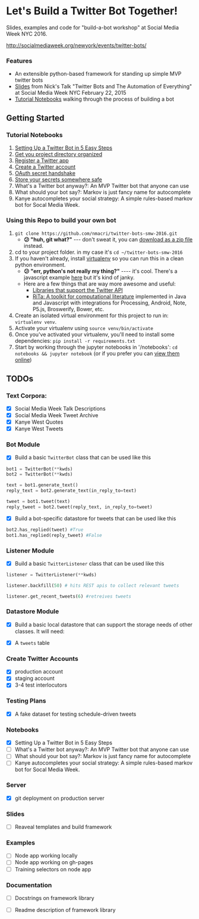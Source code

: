Let's Build a Twitter Bot Together!
=========

Slides, examples and code for "build-a-bot workshop" at Social Media Week NYC 2016.

http://socialmediaweek.org/newyork/events/twitter-bots/

### Features
- An extensible python-based framework for standing up simple MVP twitter bots
- [Slides](http://nmacri.github.io/twitter-bots-smw-2016/examples/app/) from Nick's Talk "Twitter Bots and The Automation of Everything" at Social Media Week NYC February 22, 2015
- [Tutorial Notebooks](http://nbviewer.jupyter.org/github/nmacri/twitter-bots-smw-2016/tree/master/notebooks/) walking through the process of building a bot

## Getting Started

### Tutorial Notebooks
1. [Setting Up a Twitter Bot in 5 Easy Steps](http://nbviewer.jupyter.org/github/nmacri/twitter-bots-smw-2016/blob/master/notebooks/1%20-%20Setting%20Up%20a%20Twitter%20Bot%20in%205%20Easy%20Steps.ipynb)
 1. [Get you project directory organized](http://nbviewer.jupyter.org/github/nmacri/twitter-bots-smw-2016/blob/master/notebooks/1%20-%20Setting%20Up%20a%20Twitter%20Bot%20in%205%20Easy%20Steps.ipynb#1.-First-things-first,-let's-get-our-project-directory-organized)
 2. [Register a Twitter app](http://nbviewer.jupyter.org/github/nmacri/twitter-bots-smw-2016/blob/master/notebooks/1%20-%20Setting%20Up%20a%20Twitter%20Bot%20in%205%20Easy%20Steps.ipynb#2.-Good,-that-went-smoothly,-now-let's-go-deal-with-twitter)
 3. [Create a Twitter account](https://twitter.com/signup)
 4. [OAuth secret handshake](http://nbviewer.jupyter.org/github/nmacri/twitter-bots-smw-2016/blob/master/notebooks/1%20-%20Setting%20Up%20a%20Twitter%20Bot%20in%205%20Easy%20Steps.ipynb#4.-Final-OAuth-step:-Secret-handshake!)
 5. [Store your secrets somewhere safe](http://nbviewer.jupyter.org/github/nmacri/twitter-bots-smw-2016/blob/master/notebooks/1%20-%20Setting%20Up%20a%20Twitter%20Bot%20in%205%20Easy%20Steps.ipynb#5.-Store-your-secrets-somewhere-safe)
2. What's a Twitter bot anyway?: An MVP Twitter bot that anyone can use
3. What should your bot say?: Markov is just fancy name for autocomplete
4. Kanye autocompletes your social strategy: A simple rules-based markov bot for Socal Media Week.

### Using this Repo to build your own bot

1. `git clone https://github.com/nmacri/twitter-bots-smw-2016.git` 
    - **:confused: "huh, git what?"** --- don't sweat it, you can [download as a zip file](https://github.com/nmacri/twitter-bots-smw-2016/archive/master.zip) instead.
2. cd to your project folder.  in my case it's `cd ~/twitter-bots-smw-2016`
3. If you haven't already, install [virtualenv](https://virtualenv.readthedocs.org/en/latest/installation.html) so you can run this in a clean python environment.
    - **:confused: "err, python's not really my thing?"** ---- it's cool.  There's a javascript example [here](https://github.com/nmacri/twitter-bots-smw-2016/tree/master/examples) but it's kind of janky.  
    - Here are a few things that are way more awesome and useful:
        - [Libraries that support the Twitter API](https://dev.twitter.com/overview/api/twitter-libraries)
        - [RiTa: A toolkit for computational literature](https://rednoise.org/rita/) implemented in Java and Javascript with integrations for Processing, Android, Note, P5.js, Broswerify, Bower, etc.
4. Create an isolated virtual environment for this project to run in: `virtualenv venv`.
5. Activate your virtualenv using `source venv/bin/activate`
6. Once you've activated your virtualenv, you'll need to install some dependencies: `pip install -r requirements.txt`
7. Start by working through the jupyter notebooks in '/notebooks': `cd notebooks && jupyter notebook` (or if you prefer you can [view them online](http://nbviewer.jupyter.org/github/nmacri/twitter-bots-smw-2016/tree/master/notebooks/))

## TODOs

###  Text Corpora:
- [x] Social Media Week Talk Descriptions
- [x] Social Media Week Tweet Archive
- [x] Kanye West Quotes
- [x] Kanye West Tweets

### Bot Module

- [x] Build a basic `TwitterBot` class that can be used like this

```python
bot1 = TwitterBot(**kwds)
bot2 = TwitterBot(**kwds)

text = bot1.generate_text()
reply_text = bot2.generate_text(in_reply_to=text)

tweet = bot1.tweet(text)
reply_tweet = bot2.tweet(reply_text, in_reply_to=tweet)
```

- [x] Build a bot-specific datastore for tweets that can be used like this

```python
bot2.has_replied(tweet) #True
bot1.has_replied(reply_tweet) #False
```

### Listener Module

- [x] Build a basic `TwitterListener` class that can be used like this

```python
listener = TwitterListener(**kwds)

listener.backfill(50) # hits REST apis to collect relevant tweets 

listener.get_recent_tweets(6) #retreives tweets
```

### Datastore Module

- [x] Build a basic local datastore that can support the storage needs of other classes.  It will need:
 - [x] A `tweets` table


### Create Twitter Accounts

- [x] production account
- [x] staging account
- [x] 3-4 test interlocutors

### Testing Plans
- [x] A fake dataset for testing schedule-driven tweets

### Notebooks
- [x] Setting Up a Twitter Bot in 5 Easy Steps
- [ ] What's a Twitter bot anyway?: An MVP Twitter bot that anyone can use
- [ ] What should your bot say?: Markov is just fancy name for autocomplete
- [ ] Kanye autocompletes your social strategy: A simple rules-based markov bot for Socal Media Week.

### Server
- [x] git deployment on production server

### Slides
- [ ] Reaveal templates and build framework

### Examples
- [ ] Node app working locally
- [ ] Node app working on gh-pages
- [ ] Training selectors on node app

### Documentation
- [ ] Docstrings on framework library
- [ ] Readme description of framework library


